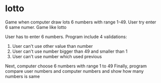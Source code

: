 # lotto
Game when computer draw lots 6 numbers with range 1-49. User try enter 6 same numer. Game like lotto

User has to enter 6 numbers. Program include 4 validations:
1. User can't use other value than number
2. User can't use number bigger than 49 and smaller than 1
3. User can't use number which used previous

Next, computer choose 6 numbers with range 1 to 49
Finally, program compare user numbers and computer numbers and show how many numbers is same
